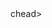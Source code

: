 <DOCTYPE html> 
<htmi> 
chead> 
<title>My Page Title/itle> 
<link rel-"Icon" tvpe="image/x ICon" href-"/images/favicon.Jco'> 
</head> 
<body> 
<h1>This is my page</h1> 
<p>My name is Harsh Gupta</p> 
</body> 
</ntml>
